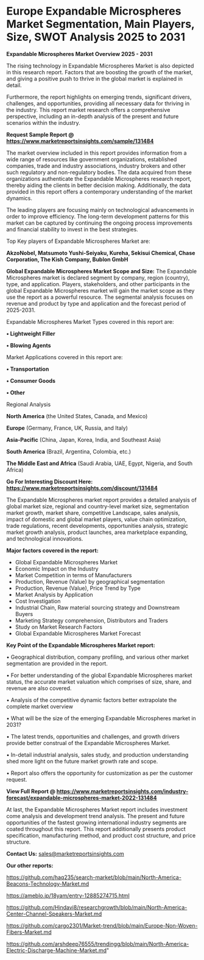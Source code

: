 # Europe Expandable Microspheres Market Segmentation, Main Players, Size, SWOT Analysis 2025 to 2031

<Strong> Expandable Microspheres Market Overview 2025 - 2031</strong>

The rising technology in Expandable Microspheres Market is also depicted in this research report. Factors that are boosting the growth of the market, and giving a positive push to thrive in the global market is explained in detail.

Furthermore, the report highlights on emerging trends, significant drivers, challenges, and opportunities, providing all necessary data for thriving in the industry. This report market research offers a comprehensive perspective, including an in-depth analysis of the present and future scenarios within the industry.

<strong>Request Sample Report @ <a href=https://www.marketreportsinsights.com/sample/131484>https://www.marketreportsinsights.com/sample/131484</a></strong>

The market overview included in this report provides information from a wide range of resources like government organizations, established companies, trade and industry associations, industry brokers and other such regulatory and non-regulatory bodies. The data acquired from these organizations authenticate the Expandable Microspheres research report, thereby aiding the clients in better decision making. Additionally, the data provided in this report offers a contemporary understanding of the market dynamics.

The leading players are focusing mainly on technological advancements in order to improve efficiency. The long-term development patterns for this market can be captured by continuing the ongoing process improvements and financial stability to invest in the best strategies.

Top Key players of Expandable Microspheres Market are:

<strong>AkzoNobel, Matsumoto Yushi-Seiyaku, Kureha, Sekisui Chemical, Chase Corporation, The Kish Company, Bublon GmbH</strong>

<strong><b>Global Expandable Microspheres Market Scope and Size:</b></strong>
The Expandable Microspheres market is declared segment by company, region (country), type, and application. Players, stakeholders, and other participants in the global Expandable Microspheres market will gain the market scope as they use the report as a powerful resource. The segmental analysis focuses on revenue and product by type and application and the forecast period of 2025-2031.

Expandable Microspheres Market Types covered in this report are:

<strong>• Lightweight Filler

• Blowing Agents</strong>

Market Applications covered in this report are:

<strong>• Transportation

• Consumer Goods

• Other</strong> 

Regional Analysis

<strong>North America</strong> (the United States, Canada, and Mexico)

<strong>Europe</strong> (Germany, France, UK, Russia, and Italy)

<strong>Asia-Pacific</strong> (China, Japan, Korea, India, and Southeast Asia)

<strong>South America</strong> (Brazil, Argentina, Colombia, etc.)

<strong>The Middle East and Africa</strong> (Saudi Arabia, UAE, Egypt, Nigeria, and South Africa)

<strong>Go For Interesting Discount Here: <a href=https://www.marketreportsinsights.com/discount/131484>https://www.marketreportsinsights.com/discount/131484</a></strong>

The Expandable Microspheres market report provides a detailed analysis of global market size, regional and country-level market size, segmentation market growth, market share, competitive Landscape, sales analysis, impact of domestic and global market players, value chain optimization, trade regulations, recent developments, opportunities analysis, strategic market growth analysis, product launches, area marketplace expanding, and technological innovations.

<strong><b>Major factors covered in the report:</b></strong>
<ul>
  <li>Global Expandable Microspheres Market </li>
  <li>Economic Impact on the Industry</li>
  <li>Market Competition in terms of Manufacturers</li>
  <li>Production, Revenue (Value) by geographical segmentation</li>
  <li>Production, Revenue (Value), Price Trend by Type</li>
  <li>Market Analysis by Application</li>
  <li>Cost Investigation</li>
  <li>Industrial Chain, Raw material sourcing strategy and Downstream Buyers</li>
  <li>Marketing Strategy comprehension, Distributors and Traders</li>
  <li>Study on Market Research Factors</li>
  <li>Global Expandable Microspheres Market Forecast</li>
</ul>

<strong><b>Key Point of the Expandable Microspheres Market report:</b></strong>

• Geographical distribution, company profiling, and various other market segmentation are provided in the report.

• For better understanding of the global Expandable Microspheres market status, the accurate market valuation which comprises of size, share, and revenue are also covered.

• Analysis of the competitive dynamic factors better extrapolate the complete market overview

• What will be the size of the emerging Expandable Microspheres market in 2031?

• The latest trends, opportunities and challenges, and growth drivers provide better construal of the Expandable Microspheres Market.

• In-detail industrial analysis, sales study, and production understanding shed more light on the future market growth rate and scope.

• Report also offers the opportunity for customization as per the customer request.

<strong><b>View Full Report @ <a href=https://www.marketreportsinsights.com/industry-forecast/expandable-microspheres-market-2022-131484>https://www.marketreportsinsights.com/industry-forecast/expandable-microspheres-market-2022-131484</a></b></strong>


At last, the Expandable Microspheres Market report includes investment come analysis and development trend analysis. The present and future opportunities of the fastest growing international industry segments are coated throughout this report. This report additionally presents product specification, manufacturing method, and product cost structure, and price structure.

<strong>Contact Us:</strong>
sales@marketreportsinsights.com

<strong>Our other reports:</strong>

<a href=https://github.com/haq235/search-market/blob/main/North-America-Beacons-Technology-Market.md>https://github.com/haq235/search-market/blob/main/North-America-Beacons-Technology-Market.md</a>

<a href=https://ameblo.jp/18yam/entry-12885274715.html>https://ameblo.jp/18yam/entry-12885274715.html</a>

<a href=https://github.com/Hindavi8/researchgrowth/blob/main/North-America-Center-Channel-Speakers-Market.md>https://github.com/Hindavi8/researchgrowth/blob/main/North-America-Center-Channel-Speakers-Market.md</a>

<a href=https://github.com/cargo2301/Market-trend/blob/main/Europe-Non-Woven-Fibers-Market.md>https://github.com/cargo2301/Market-trend/blob/main/Europe-Non-Woven-Fibers-Market.md</a>

<a href=https://github.com/arshdeep76555/trendingg/blob/main/North-America-Electric-Discharge-Machine-Market.md>https://github.com/arshdeep76555/trendingg/blob/main/North-America-Electric-Discharge-Machine-Market.md</a>"
